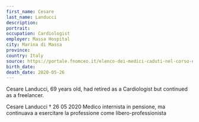 ```yaml
---
first_name: Cesare
last_name: Landucci
description: 
portrait: 
occupation: Cardiologist 
employer: Massa Hospital
city: Marina di Massa
province: 
country: Italy
source: https://portale.fnomceo.it/elenco-dei-medici-caduti-nel-corso-dellepidemia-di-covid-19/, https://iltirreno.gelocal.it/massa/cronaca/2020/05/26/news/covid-massa-piange-la-scomparsa-del-dottor-cesare-landucci-1.38892249
birth_date: 
death_date: 2020-05-26
---
```


Cesare Landucci, 69 years old, had retired as a Cardiologist but continued as a freelancer.

Cesare Landucci † 26 05 2020
Medico internista in pensione, ma continuava a esercitare la professione come libero-professionista